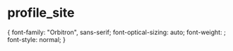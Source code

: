 # profile_site
 {
  font-family: "Orbitron", sans-serif;
  font-optical-sizing: auto;
  font-weight: <weight>;
  font-style: normal;
}